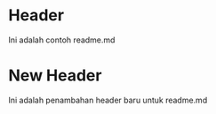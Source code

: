 # Header
Ini adalah contoh readme.md

# New Header
Ini adalah penambahan header baru untuk readme.md